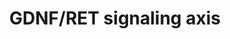 ---
annotations:
- type: Disease Ontology
  value: CAKUT
- type: Pathway Ontology
  value: regulatory pathway
authors:
- Fehrhart
- Eweitz
communities:
- RareDiseases
description: GDNF-RET signalling is at the core of the signalling network in kidney
  development. These signalling interactions between the metanephric mesenchyme and
  the nephric duct are crucial to ensure the induction of the ureter from the nephric
  duct.  Pathway converted from original mouse pathway WP4820.
last-edited: 2021-06-01
organisms:
- Homo sapiens
redirect_from:
- /index.php/Pathway:WP4830
- /instance/WP4830
schema-jsonld:
- '@context': https://schema.org/
  '@id': https://wikipathways.github.io/pathways/WP4830.html
  '@type': Dataset
  creator:
    '@type': Organization
    name: WikiPathways
  description: GDNF-RET signalling is at the core of the signalling network in kidney
    development. These signalling interactions between the metanephric mesenchyme
    and the nephric duct are crucial to ensure the induction of the ureter from the
    nephric duct.  Pathway converted from original mouse pathway WP4820.
  keywords:
  - SOX11
  - EYA1
  - GDNF
  - SALL1
  - GATA3
  - SLIT2
  - HSPB11
  - SPRY1
  - BMP4
  - PAX2
  - GFRA1
  - GLI3
  - RET
  - LHX1
  - IFT27
  - ROBO2
  - GREM1
  - FOXC1
  - CTNNB1
  - FAT4
  - AGTR2
  - FOXC2
  - SOX17
  license: CC0
  name: GDNF/RET signaling axis
seo: CreativeWork
title: GDNF/RET signaling axis
wpid: WP4830
---